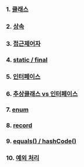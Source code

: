 ### 1. [클래스](/week01/jongwon/종원클래스.md)
### 2. [상속](https://23jw.tistory.com/84)
### 3. [접근제어자](https://23jw.tistory.com/85)
### 4. [static / final](https://23jw.tistory.com/86)
### 5. [인터페이스]()
### 6. [추상클래스 vs 인터페이스]()
### 7. [enum]()
### 8. [record]()
### 9. [equals() / hashCode()]()
### 10. [예외 처리]()
